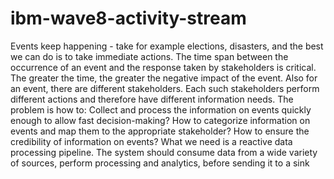 # ibm-wave8-activity-stream
Events keep happening - take for example elections, disasters,  and the best we can do is to take immediate actions. The time span between the occurrence of an event and the response taken by stakeholders is critical. The greater the time, the greater the negative impact of the event.
Also for an event, there are different stakeholders.
Each such stakeholders perform different actions and therefore have different information needs.
The problem is how to:
Collect and process the information on events quickly enough to allow fast decision-making?
How to categorize information on events and map them to the appropriate stakeholder?
How to ensure the credibility of information on events?
What we need is a reactive data processing pipeline. The system should consume data from a wide variety of sources, perform processing and analytics, before sending it to a sink

